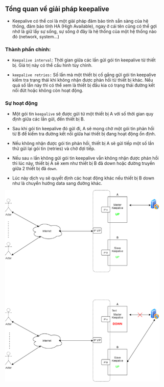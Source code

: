 ## Tổng quan về giải pháp keepalive


- Keepalive có thể coi là một giải pháp đảm bảo tính sẵn sàng của hệ thống, đảm bảo tính HA (High Available), ngay ở cái tên cũng có thể gợi nhớ là giữ lấy sự sống, sự sống ở đây là hệ thống của một hệ thống nào đó (network, system...)

### Thành phần chính:

+ `Keepalive interval`: Thời gian giữa các lần gửi gói tin keepalive từ thiết bị. Giá trị này có thể cấu hình tùy chỉnh.

+ `keepalive retries:` Số lần mà một thiết bị cố gắng gửi gói tin keepalive kiểm tra trạng thái khi không nhận được phản hồi từ thiết bị khác. Nếu quá số lần này thì có thể xem là thiết bị đầu kia có trạng thái đường kết nối đứt hoặc không còn hoạt động.

### Sự hoạt động

+ Một gói tin `keepalive` sẽ được gửi từ một thiết bị A với số thời gian quy định giữa các lần gửi, đến thiết bị B.

+ Sau khi gói tin keepalive đó gửi đi, A sẽ mong chờ một gói tin phản hồi từ B để kiểm tra đường kết nối giữa hai thiết bị đang hoạt động ổn định.

+ Nếu không nhận được gói tin phản hồi, thiết bị A sẽ gửi tiếp một số lần thử gửi lại gói tin (retries) và chờ đợi tiếp.

+ Nếu sau `n` lần không gửi gói tin keepalive vẫn không nhận được phản hồi thì lúc này, thiết bị A sẽ xem như thiết bị B đã down hoặc đường truyền giữa 2 thiết bị đã `down`.

+ Lúc này dịch vụ sẽ quyết định các hoạt động khác nếu thiết bị B down như là chuyển hướng data sang đường khác.

![](../images/tong-quan-keepalive/keep-alive.png)








